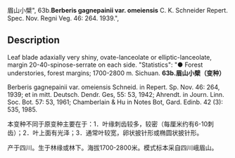 眉山小檗",
63b.**Berberis gagnepainii var. omeiensis** C. K. Schneider Repert. Spec. Nov. Regni Veg. 46: 264. 1939.",

## Description
Leaf blade adaxially very shiny, ovate-lanceolate or elliptic-lanceolate, margin 20-40-spinose-serrate on each side.
  "Statistics": "● Forest understories, forest margins; 1700-2800 m. Sichuan.
**63b.眉山小檗（变种）**

Berberis gagnepainii var. omeiensis Schneid. in Repert. Sp. Nov. 46: 264, 1939; et in mitt. Deutsch. Dendr. Ges, 55: 53, 1942; Ahrendt. in Journ. Linn. Soc. Bot. 57: 53, 1961; Chamberlain & Hu in Notes Bot, Gard. Edinb. 42 (3): 535, 1985.

本变种不同于原变种主要在于：1．叶缘刺齿较多，较密（每厘米约有6-10刺齿）；2．叶上面有光泽；3．通常叶较宽，卵状披针形或椭圆状披针形。

产于四川。生于林缘或林下。海拔1700-2800米。模式标本采自四川峨眉山。
